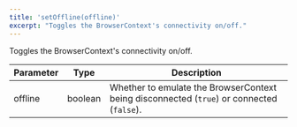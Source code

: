 ```yaml
---
title: 'setOffline(offline)'
excerpt: "Toggles the BrowserContext's connectivity on/off."
---
```


Toggles the BrowserContext's connectivity on/off.

| Parameter | Type    | Description                                                                               |
|-----------|---------|-------------------------------------------------------------------------------------------|
| offline   | boolean | Whether to emulate the BrowserContext being disconnected (`true`) or connected (`false`). |
